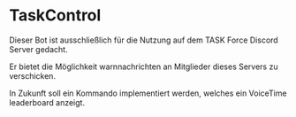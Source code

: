 # TaskControl
Dieser Bot ist ausschließlich für die Nutzung auf dem TASK Force Discord Server gedacht. 

Er bietet die Möglichkeit warnnachrichten an Mitglieder dieses Servers zu verschicken. 

In Zukunft soll ein Kommando implementiert werden, welches ein VoiceTime leaderboard anzeigt.
